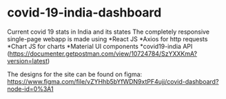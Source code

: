 # covid-19-india-dashboard
Current covid 19 stats in India and its states
The completely responsive single-page webapp is made using 
                                               *React JS
                                               *Axios for http requests
                                               *Chart JS for charts
                                               *Material UI components
                                               *covid19-india API (https://documenter.getpostman.com/view/10724784/SzYXXKmA?version=latest)

The designs for the site can be found on figma: 
https://www.figma.com/file/vZYHhb5bYfWDN9xtPF4ujj/covid-dashboard?node-id=0%3A1

